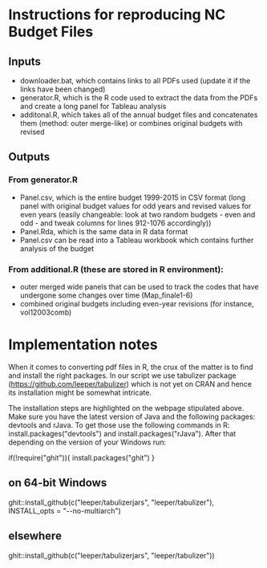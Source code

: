 # Instructions for reproducing NC Budget Files
## Inputs
* downloader.bat, which contains links to all PDFs used (update it if the links have been changed)
* generator.R, which is the R code used to extract the data from the PDFs and create a long panel for Tableau analysis
* additonal.R, which takes all of the annual budget files and concatenates them (method: outer merge-like) or combines original budgets with revised

## Outputs
### From generator.R
* Panel.csv, which is the entire budget 1999-2015 in CSV format (long panel with original budget values for odd years and revised values for even years (easily changeable: look at two random budgets - even and odd - and tweak columns for lines 912-1076 accordingly))
* Panel.Rda, which is the same data in R data format
* Panel.csv can be read into a Tableau workbook which contains further analysis of the budget

### From additional.R (these are stored in R environment):
* outer merged wide panels that can be used to track the codes that have undergone some changes over time (Map_finale1-6)
* combined original budgets including even-year revisions (for instance, vol12003comb)

# Implementation notes
When it comes to converting pdf files in R, the crux of the matter is to find and install the right packages. In our script we use tabulizer package (https://github.com/leeper/tabulizer) which is not yet on CRAN and hence its installation might be somewhat intricate.

The installation steps are highlighted on the webpage stipulated above. Make sure you have the latest version of Java and the following packages: devtools and rJava. To get those use the following commands in R: install.packages("devtools") and install.packages("rJava"). After that depending on the version of your Windows run:

if(!require("ghit")){
    install.packages("ghit")
}
## on 64-bit Windows
ghit::install_github(c("leeper/tabulizerjars", "leeper/tabulizer"), INSTALL_opts = "--no-multiarch")
## elsewhere
ghit::install_github(c("leeper/tabulizerjars", "leeper/tabulizer"))
